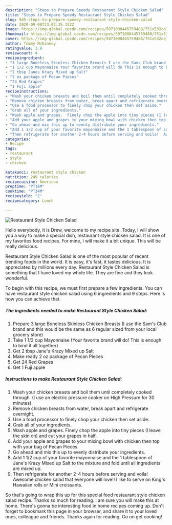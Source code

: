 ```yaml
---
description: "Steps to Prepare Speedy Restaurant Style Chicken Salad"
title: "Steps to Prepare Speedy Restaurant Style Chicken Salad"
slug: 945-steps-to-prepare-speedy-restaurant-style-chicken-salad
date: 2020-09-08T23:02:35.152Z
image: https://img-global.cpcdn.com/recipes/5071008445759488/751x532cq70/restaurant-style-chicken-salad-recipe-main-photo.jpg
thumbnail: https://img-global.cpcdn.com/recipes/5071008445759488/751x532cq70/restaurant-style-chicken-salad-recipe-main-photo.jpg
cover: https://img-global.cpcdn.com/recipes/5071008445759488/751x532cq70/restaurant-style-chicken-salad-recipe-main-photo.jpg
author: Tommy McKinney
ratingvalue: 3.9
reviewcount: 4
recipeingredient:
- "3 large Boneless Skinless Chicken Breasts I use the Sams Club brand and this would be the same as 6 regular sized from your local grocery store"
- "1 1/2 cup Mayonnaise Your favorite brand will do This is enough to bind it all together"
- "2 tbsp Janes Krazy Mixed up Salt"
- "2 oz package of Pecan Pieces"
- "24 Red Grapes"
- "1 Fuji apple"
recipeinstructions:
- "Wash your chicken breasts and boil them until completely cooked through. (I use an electric pressure cooker on High Pressure for 30 minutes)"
- "Remove chicken breasts from water, break apart and refrigerate overnight."
- "Use a food processor to finely chop your chicken then set aside."
- "Grab all of your ingredients."
- "Wash apple and grapes.  Finely chop the apple into tiny pieces (I leave the skin on) and cut your grapes in half."
- "Add your apple and grapes to your mixing bowl with chicken then top with your bag of Pecan Pieces."
- "Go ahead and mix this up to evenly distribute your ingredients."
- "Add 1 1/2 cup of your favorite mayonnaise and the 1 tablespoon of Jane&#39;s Krazy Mixed up Salt to the mixture and fold until all ingredients are mixed up."
- "Then refrigerate for another 2-4 hours before serving and voila!  Awesome chicken salad that everyone will love!!  I like to serve on King&#39;s Hawaiian rolls or Mini croissants."
categories:
- Recipe
tags:
- restaurant
- style
- chicken

katakunci: restaurant style chicken 
nutrition: 249 calories
recipecuisine: American
preptime: "PT16M"
cooktime: "PT34M"
recipeyield: "2"
recipecategory: Lunch

---
```



![Restaurant Style Chicken Salad](https://img-global.cpcdn.com/recipes/5071008445759488/751x532cq70/restaurant-style-chicken-salad-recipe-main-photo.jpg)

Hello everybody, it is Drew, welcome to my recipe site. Today, I will show you a way to make a special dish, restaurant style chicken salad. It is one of my favorites food recipes. For mine, I will make it a bit unique. This will be really delicious.

Restaurant Style Chicken Salad is one of the most popular of recent trending foods in the world. It is easy, it's fast, it tastes delicious. It is appreciated by millions every day. Restaurant Style Chicken Salad is something that I have loved my whole life. They are fine and they look wonderful.




To begin with this recipe, we must first prepare a few ingredients. You can have restaurant style chicken salad using 6 ingredients and 9 steps. Here is how you can achieve that.

<!--inarticleads1-->

##### The ingredients needed to make Restaurant Style Chicken Salad:

1. Prepare 3 large Boneless Skinless Chicken Breasts (I use the Sam&#39;s Club brand and this would be the same as 6 regular sized from your local grocery store)
1. Take 1 1/2 cup Mayonnaise (Your favorite brand will do! This is enough to bind it all together)
1. Get 2 tbsp Jane&#39;s Krazy Mixed up Salt
1. Make ready 2 oz package of Pecan Pieces
1. Get 24 Red Grapes
1. Get 1 Fuji apple




<!--inarticleads2-->

##### Instructions to make Restaurant Style Chicken Salad:

1. Wash your chicken breasts and boil them until completely cooked through. (I use an electric pressure cooker on High Pressure for 30 minutes)
1. Remove chicken breasts from water, break apart and refrigerate overnight.
1. Use a food processor to finely chop your chicken then set aside.
1. Grab all of your ingredients.
1. Wash apple and grapes.  Finely chop the apple into tiny pieces (I leave the skin on) and cut your grapes in half.
1. Add your apple and grapes to your mixing bowl with chicken then top with your bag of Pecan Pieces.
1. Go ahead and mix this up to evenly distribute your ingredients.
1. Add 1 1/2 cup of your favorite mayonnaise and the 1 tablespoon of Jane&#39;s Krazy Mixed up Salt to the mixture and fold until all ingredients are mixed up.
1. Then refrigerate for another 2-4 hours before serving and voila!  Awesome chicken salad that everyone will love!!  I like to serve on King&#39;s Hawaiian rolls or Mini croissants.




So that's going to wrap this up for this special food restaurant style chicken salad recipe. Thanks so much for reading. I am sure you will make this at home. There's gonna be interesting food in home recipes coming up. Don't forget to bookmark this page in your browser, and share it to your loved ones, colleague and friends. Thanks again for reading. Go on get cooking!

